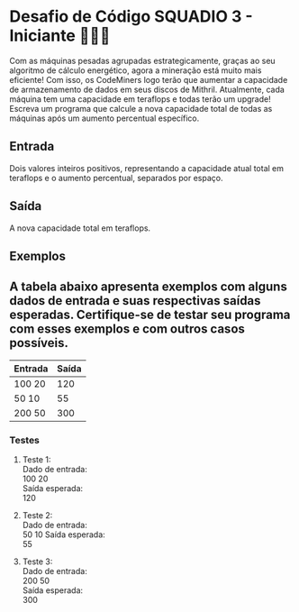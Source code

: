 # Desafio de Código SQUADIO 3 - Iniciante 👩🏻‍💻  

Com as máquinas pesadas agrupadas estrategicamente, graças ao seu algoritmo de cálculo energético, agora a mineração está muito mais eficiente! Com isso, os CodeMiners logo terão que aumentar a capacidade de armazenamento de dados em seus discos de Mithril. Atualmente, cada máquina tem uma capacidade em teraflops e todas terão um upgrade! Escreva um programa que calcule a nova capacidade total de todas as máquinas após um aumento percentual específico.

## Entrada
Dois valores inteiros positivos, representando a capacidade atual total em teraflops e o aumento percentual, separados por espaço.

## Saída
A nova capacidade total em teraflops.

## Exemplos
A tabela abaixo apresenta exemplos com alguns dados de entrada e suas respectivas saídas esperadas. Certifique-se de testar seu programa com esses exemplos e com outros casos possíveis.
---------
**Entrada** | **Saída**
----------- | ---------
100 20 | 120
50 10 | 55
200 50 | 300

### Testes
1. Teste 1:  
    Dado de entrada:  
        100 20  
    Saída esperada:  
        120

2. Teste 2:  
    Dado de entrada:  
        50 10 
    Saída esperada:  
        55

3. Teste 3:  
    Dado de entrada:  
        200 50  
    Saída esperada:  
        300